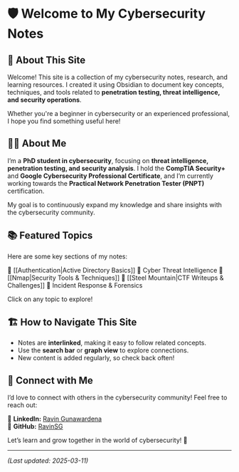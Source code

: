 # 🛡️ Welcome to My Cybersecurity Notes  

## 👋 About This Site  
Welcome! This site is a collection of my cybersecurity notes, research, and learning resources. I created it using Obsidian to document key concepts, techniques, and tools related to **penetration testing, threat intelligence, and security operations**.  

Whether you're a beginner in cybersecurity or an experienced professional, I hope you find something useful here!  


## 🧑‍💻 About Me  
I’m a **PhD student in cybersecurity**, focusing on **threat intelligence, penetration testing, and security analysis**. I hold the **CompTIA Security+** and **Google Cybersecurity Professional Certificate**, and I’m currently working towards the **Practical Network Penetration Tester (PNPT)** certification.  

My goal is to continuously expand my knowledge and share insights with the cybersecurity community.  


## 📚 Featured Topics  
Here are some key sections of my notes:  

🔹 [[Authentication|Active Directory Basics]]
🔹 Cyber Threat Intelligence
🔹 [[Nmap|Security Tools & Techniques]]
🔹 [[Steel Mountain|CTF Writeups & Challenges]]
🔹 Incident Response & Forensics 

Click on any topic to explore!  


## 🏗️ How to Navigate This Site  
- Notes are **interlinked**, making it easy to follow related concepts.  
- Use the **search bar** or **graph view** to explore connections.  
- New content is added regularly, so check back often!  


## 🔗 Connect with Me  
I’d love to connect with others in the cybersecurity community! Feel free to reach out:  

🔹 **LinkedIn:** [Ravin Gunawardena](https://www.linkedin.com/in/ravin-gunawardena/)  
🔹 **GitHub:** [RavinSG](https://github.com/RavinSG)  

Let’s learn and grow together in the world of cybersecurity! 🚀  

---

*(Last updated: 2025-03-11)*
